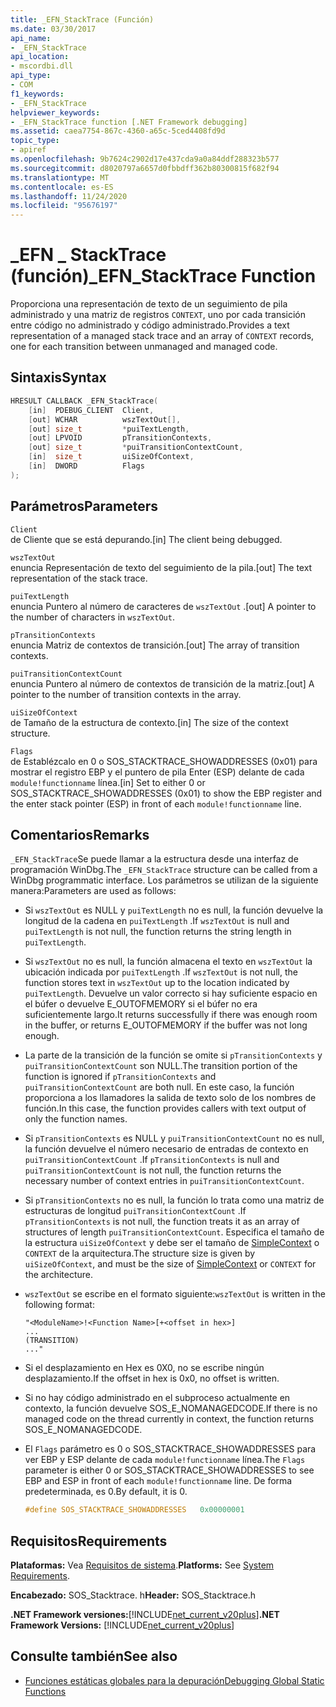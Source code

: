 ```yaml
---
title: _EFN_StackTrace (Función)
ms.date: 03/30/2017
api_name:
- _EFN_StackTrace
api_location:
- mscordbi.dll
api_type:
- COM
f1_keywords:
- _EFN_StackTrace
helpviewer_keywords:
- _EFN_StackTrace function [.NET Framework debugging]
ms.assetid: caea7754-867c-4360-a65c-5ced4408fd9d
topic_type:
- apiref
ms.openlocfilehash: 9b7624c2902d17e437cda9a0a84ddf288323b577
ms.sourcegitcommit: d8020797a6657d0fbbdff362b80300815f682f94
ms.translationtype: MT
ms.contentlocale: es-ES
ms.lasthandoff: 11/24/2020
ms.locfileid: "95676197"
---
```

# <a name="_efn_stacktrace-function"></a><span data-ttu-id="1be2f-102">\_EFN \_ StackTrace (función)</span><span class="sxs-lookup"><span data-stu-id="1be2f-102">\_EFN\_StackTrace Function</span></span>

<span data-ttu-id="1be2f-103">Proporciona una representación de texto de un seguimiento de pila administrado y una matriz de registros `CONTEXT`, uno por cada transición entre código no administrado y código administrado.</span><span class="sxs-lookup"><span data-stu-id="1be2f-103">Provides a text representation of a managed stack trace and an array of `CONTEXT` records, one for each transition between unmanaged and managed code.</span></span>  
  
## <a name="syntax"></a><span data-ttu-id="1be2f-104">Sintaxis</span><span class="sxs-lookup"><span data-stu-id="1be2f-104">Syntax</span></span>  
  
```cpp  
HRESULT CALLBACK _EFN_StackTrace(  
    [in]  PDEBUG_CLIENT  Client,  
    [out] WCHAR          wszTextOut[],  
    [out] size_t         *puiTextLength,  
    [out] LPVOID         pTransitionContexts,  
    [out] size_t         *puiTransitionContextCount,  
    [in]  size_t         uiSizeOfContext,  
    [in]  DWORD          Flags  
);  
```  
  
## <a name="parameters"></a><span data-ttu-id="1be2f-105">Parámetros</span><span class="sxs-lookup"><span data-stu-id="1be2f-105">Parameters</span></span>  

 `Client`  
 <span data-ttu-id="1be2f-106">de Cliente que se está depurando.</span><span class="sxs-lookup"><span data-stu-id="1be2f-106">[in] The client being debugged.</span></span>  
  
 `wszTextOut`  
 <span data-ttu-id="1be2f-107">enuncia Representación de texto del seguimiento de la pila.</span><span class="sxs-lookup"><span data-stu-id="1be2f-107">[out] The text representation of the stack trace.</span></span>  
  
 `puiTextLength`  
 <span data-ttu-id="1be2f-108">enuncia Puntero al número de caracteres de `wszTextOut` .</span><span class="sxs-lookup"><span data-stu-id="1be2f-108">[out] A pointer to the number of characters in `wszTextOut`.</span></span>  
  
 `pTransitionContexts`  
 <span data-ttu-id="1be2f-109">enuncia Matriz de contextos de transición.</span><span class="sxs-lookup"><span data-stu-id="1be2f-109">[out] The array of transition contexts.</span></span>  
  
 `puiTransitionContextCount`  
 <span data-ttu-id="1be2f-110">enuncia Puntero al número de contextos de transición de la matriz.</span><span class="sxs-lookup"><span data-stu-id="1be2f-110">[out] A pointer to the number of transition contexts in the array.</span></span>  
  
 `uiSizeOfContext`  
 <span data-ttu-id="1be2f-111">de Tamaño de la estructura de contexto.</span><span class="sxs-lookup"><span data-stu-id="1be2f-111">[in] The size of the context structure.</span></span>  
  
 `Flags`  
 <span data-ttu-id="1be2f-112">de Establézcalo en 0 o SOS_STACKTRACE_SHOWADDRESSES (0x01) para mostrar el registro EBP y el puntero de pila Enter (ESP) delante de cada `module!functionname` línea.</span><span class="sxs-lookup"><span data-stu-id="1be2f-112">[in] Set to either 0 or SOS_STACKTRACE_SHOWADDRESSES (0x01) to show the EBP register and the enter stack pointer (ESP) in front of each `module!functionname` line.</span></span>  
  
## <a name="remarks"></a><span data-ttu-id="1be2f-113">Comentarios</span><span class="sxs-lookup"><span data-stu-id="1be2f-113">Remarks</span></span>  

 <span data-ttu-id="1be2f-114">`_EFN_StackTrace`Se puede llamar a la estructura desde una interfaz de programación WinDbg.</span><span class="sxs-lookup"><span data-stu-id="1be2f-114">The `_EFN_StackTrace` structure can be called from a WinDbg programmatic interface.</span></span> <span data-ttu-id="1be2f-115">Los parámetros se utilizan de la siguiente manera:</span><span class="sxs-lookup"><span data-stu-id="1be2f-115">Parameters are used as follows:</span></span>  
  
- <span data-ttu-id="1be2f-116">Si `wszTextOut` es NULL y `puiTextLength` no es null, la función devuelve la longitud de la cadena en `puiTextLength` .</span><span class="sxs-lookup"><span data-stu-id="1be2f-116">If `wszTextOut` is null and `puiTextLength` is not null, the function returns the string length in `puiTextLength`.</span></span>  
  
- <span data-ttu-id="1be2f-117">Si `wszTextOut` no es null, la función almacena el texto en `wszTextOut` la ubicación indicada por `puiTextLength` .</span><span class="sxs-lookup"><span data-stu-id="1be2f-117">If `wszTextOut` is not null, the function stores text in `wszTextOut` up to the location indicated by `puiTextLength`.</span></span> <span data-ttu-id="1be2f-118">Devuelve un valor correcto si hay suficiente espacio en el búfer o devuelve E_OUTOFMEMORY si el búfer no era suficientemente largo.</span><span class="sxs-lookup"><span data-stu-id="1be2f-118">It returns successfully if there was enough room in the buffer, or returns E_OUTOFMEMORY if the buffer was not long enough.</span></span>  
  
- <span data-ttu-id="1be2f-119">La parte de la transición de la función se omite si `pTransitionContexts` y `puiTransitionContextCount` son NULL.</span><span class="sxs-lookup"><span data-stu-id="1be2f-119">The transition portion of the function is ignored if `pTransitionContexts` and `puiTransitionContextCount` are both null.</span></span> <span data-ttu-id="1be2f-120">En este caso, la función proporciona a los llamadores la salida de texto solo de los nombres de función.</span><span class="sxs-lookup"><span data-stu-id="1be2f-120">In this case, the function provides callers with text output of only the function names.</span></span>  
  
- <span data-ttu-id="1be2f-121">Si `pTransitionContexts` es NULL y `puiTransitionContextCount` no es null, la función devuelve el número necesario de entradas de contexto en `puiTransitionContextCount` .</span><span class="sxs-lookup"><span data-stu-id="1be2f-121">If `pTransitionContexts` is null and `puiTransitionContextCount` is not null, the function returns the necessary number of context entries in `puiTransitionContextCount`.</span></span>  
  
- <span data-ttu-id="1be2f-122">Si `pTransitionContexts` no es null, la función lo trata como una matriz de estructuras de longitud `puiTransitionContextCount` .</span><span class="sxs-lookup"><span data-stu-id="1be2f-122">If `pTransitionContexts` is not null, the function treats it as an array of structures of length `puiTransitionContextCount`.</span></span> <span data-ttu-id="1be2f-123">Especifica el tamaño de la estructura `uiSizeOfContext` y debe ser el tamaño de [SimpleContext](stacktrace-simplecontext-structure.md) o `CONTEXT` de la arquitectura.</span><span class="sxs-lookup"><span data-stu-id="1be2f-123">The structure size is given by `uiSizeOfContext`, and must be the size of [SimpleContext](stacktrace-simplecontext-structure.md) or `CONTEXT` for the architecture.</span></span>  
  
- <span data-ttu-id="1be2f-124">`wszTextOut` se escribe en el formato siguiente:</span><span class="sxs-lookup"><span data-stu-id="1be2f-124">`wszTextOut` is written in the following format:</span></span>  
  
    ```output  
    "<ModuleName>!<Function Name>[+<offset in hex>]  
    ...  
    (TRANSITION)  
    ..."  
    ```  
  
- <span data-ttu-id="1be2f-125">Si el desplazamiento en Hex es 0X0, no se escribe ningún desplazamiento.</span><span class="sxs-lookup"><span data-stu-id="1be2f-125">If the offset in hex is 0x0, no offset is written.</span></span>  
  
- <span data-ttu-id="1be2f-126">Si no hay código administrado en el subproceso actualmente en contexto, la función devuelve SOS_E_NOMANAGEDCODE.</span><span class="sxs-lookup"><span data-stu-id="1be2f-126">If there is no managed code on the thread currently in context, the function returns SOS_E_NOMANAGEDCODE.</span></span>  
  
- <span data-ttu-id="1be2f-127">El `Flags` parámetro es 0 o SOS_STACKTRACE_SHOWADDRESSES para ver EBP y ESP delante de cada `module!functionname` línea.</span><span class="sxs-lookup"><span data-stu-id="1be2f-127">The `Flags` parameter is either 0 or SOS_STACKTRACE_SHOWADDRESSES to see EBP and ESP in front of each `module!functionname` line.</span></span> <span data-ttu-id="1be2f-128">De forma predeterminada, es 0.</span><span class="sxs-lookup"><span data-stu-id="1be2f-128">By default, it is 0.</span></span>  
  
    ```cpp  
    #define SOS_STACKTRACE_SHOWADDRESSES   0x00000001  
    ```  
  
## <a name="requirements"></a><span data-ttu-id="1be2f-129">Requisitos</span><span class="sxs-lookup"><span data-stu-id="1be2f-129">Requirements</span></span>  

 <span data-ttu-id="1be2f-130">**Plataformas:** Vea [Requisitos de sistema](../../get-started/system-requirements.md).</span><span class="sxs-lookup"><span data-stu-id="1be2f-130">**Platforms:** See [System Requirements](../../get-started/system-requirements.md).</span></span>  
  
 <span data-ttu-id="1be2f-131">**Encabezado:** SOS_Stacktrace. h</span><span class="sxs-lookup"><span data-stu-id="1be2f-131">**Header:** SOS_Stacktrace.h</span></span>  
  
 <span data-ttu-id="1be2f-132">**.NET Framework versiones:**[!INCLUDE[net_current_v20plus](../../../../includes/net-current-v20plus-md.md)]</span><span class="sxs-lookup"><span data-stu-id="1be2f-132">**.NET Framework Versions:** [!INCLUDE[net_current_v20plus](../../../../includes/net-current-v20plus-md.md)]</span></span>  
  
## <a name="see-also"></a><span data-ttu-id="1be2f-133">Consulte también</span><span class="sxs-lookup"><span data-stu-id="1be2f-133">See also</span></span>

- [<span data-ttu-id="1be2f-134">Funciones estáticas globales para la depuración</span><span class="sxs-lookup"><span data-stu-id="1be2f-134">Debugging Global Static Functions</span></span>](debugging-global-static-functions.md)
